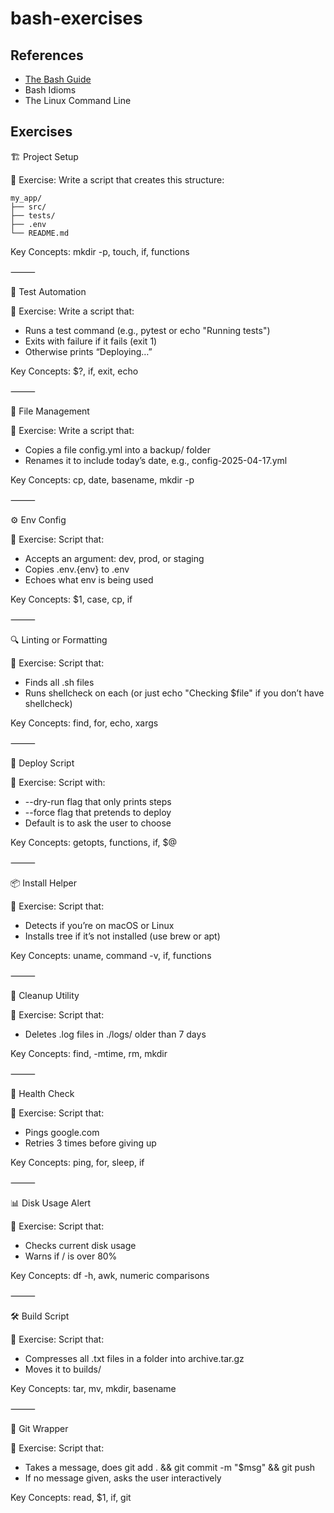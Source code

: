 # bash-exercises

## References

- [The Bash Guide](https://guide.bash.academy)
- Bash Idioms
- The Linux Command Line

## Exercises

🏗️ Project Setup

🧪 Exercise: Write a script that creates this structure:

```
my_app/
├── src/
├── tests/
├── .env
└── README.md
```

Key Concepts: mkdir -p, touch, if, functions

⸻

🧪 Test Automation

🧪 Exercise: Write a script that:
- Runs a test command (e.g., pytest or echo "Running tests")
- Exits with failure if it fails (exit 1)
- Otherwise prints “Deploying…”

Key Concepts: $?, if, exit, echo

⸻

🔄 File Management

🧪 Exercise: Write a script that:
-	Copies a file config.yml into a backup/ folder
-	Renames it to include today’s date, e.g., config-2025-04-17.yml

Key Concepts: cp, date, basename, mkdir -p

⸻

⚙️ Env Config

🧪 Exercise: Script that:
-	Accepts an argument: dev, prod, or staging
-	Copies .env.{env} to .env
-	Echoes what env is being used

Key Concepts: $1, case, cp, if

⸻

🔍 Linting or Formatting

🧪 Exercise: Script that:
-	Finds all .sh files
-	Runs shellcheck on each (or just echo "Checking $file" if you don’t have shellcheck)

Key Concepts: find, for, echo, xargs

⸻

🚀 Deploy Script

🧪 Exercise: Script with:
-	--dry-run flag that only prints steps
-	--force flag that pretends to deploy
-	Default is to ask the user to choose

Key Concepts: getopts, functions, if, $@

⸻

📦 Install Helper

🧪 Exercise: Script that:
-	Detects if you’re on macOS or Linux
-	Installs tree if it’s not installed (use brew or apt)

Key Concepts: uname, command -v, if, functions

⸻

🧼 Cleanup Utility

🧪 Exercise: Script that:
-	Deletes .log files in ./logs/ older than 7 days

Key Concepts: find, -mtime, rm, mkdir

⸻

🧰 Health Check

🧪 Exercise: Script that:
-	Pings google.com
-	Retries 3 times before giving up

Key Concepts: ping, for, sleep, if

⸻

📊 Disk Usage Alert

🧪 Exercise: Script that:
-	Checks current disk usage
-	Warns if / is over 80%

Key Concepts: df -h, awk, numeric comparisons

⸻

🛠️ Build Script

🧪 Exercise: Script that:
-	Compresses all .txt files in a folder into archive.tar.gz
-	Moves it to builds/

Key Concepts: tar, mv, mkdir, basename

⸻

💬 Git Wrapper

🧪 Exercise: Script that:
-	Takes a message, does git add . && git commit -m "$msg" && git push
-	If no message given, asks the user interactively

Key Concepts: read, $1, if, git